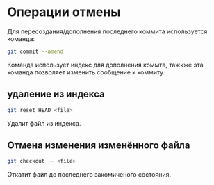 # Операции отмены

Для пересоздания/дополнения последнего коммита используется команда:

```bash
git commit --amend
```

Команда использует индекс для дополнения коммта, тажкже эта команда позволяет изменить сообщение к коммиту.

## удаление из индекса

```bash
git reset HEAD <file>
```

Удалит файл из индекса.

## Отмена изменения изменённого файла

```bash
git checkout -- <file>
```

Откатит файл до последнего закомиченого состояния.